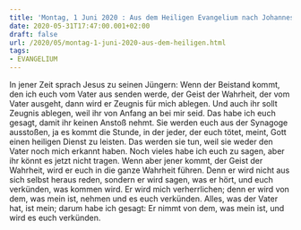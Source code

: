 ```yaml
---
title: 'Montag, 1 Juni 2020 : Aus dem Heiligen Evangelium nach Johannes - Joh 15,26-27.16,1-3.12-15.'
date: 2020-05-31T17:47:00.001+02:00
draft: false
url: /2020/05/montag-1-juni-2020-aus-dem-heiligen.html
tags: 
- EVANGELIUM
---
```


In jener Zeit sprach Jesus zu seinen Jüngern: Wenn der Beistand kommt, den ich euch vom Vater aus senden werde, der Geist der Wahrheit, der vom Vater ausgeht, dann wird er Zeugnis für mich ablegen. Und auch ihr sollt Zeugnis ablegen, weil ihr von Anfang an bei mir seid. Das habe ich euch gesagt, damit ihr keinen Anstoß nehmt. Sie werden euch aus der Synagoge ausstoßen, ja es kommt die Stunde, in der jeder, der euch tötet, meint, Gott einen heiligen Dienst zu leisten. Das werden sie tun, weil sie weder den Vater noch mich erkannt haben. Noch vieles habe ich euch zu sagen, aber ihr könnt es jetzt nicht tragen. Wenn aber jener kommt, der Geist der Wahrheit, wird er euch in die ganze Wahrheit führen. Denn er wird nicht aus sich selbst heraus reden, sondern er wird sagen, was er hört, und euch verkünden, was kommen wird. Er wird mich verherrlichen; denn er wird von dem, was mein ist, nehmen und es euch verkünden. Alles, was der Vater hat, ist mein; darum habe ich gesagt: Er nimmt von dem, was mein ist, und wird es euch verkünden.